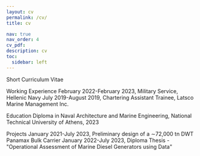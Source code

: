 ```yaml
---
layout: cv
permalink: /cv/
title: cv

nav: true
nav_order: 4
cv_pdf:
description: cv
toc:
  sidebar: left
---
```

Short Curriculum Vitae

Working Experience
February 2022-February 2023, Military Service, Hellenic Navy
July 2019-August 2019, Chartering Assistant Trainee, Latsco Marine Management Inc.

Education
Diploma in Naval Architecture and Marine Engineering, National Technical University of Athens, 2023

Projects
January 2021-July 2023, Preliminary design of a ∼72,000 tn DWT Panamax Bulk Carrier
January 2022-July 2023, Diploma Thesis - "Operational Assessment of Marine Diesel Generators using Data"